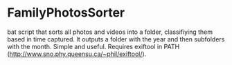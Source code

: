 # FamilyPhotosSorter
bat script that sorts all photos and videos into a folder, classifiying them based in time captured. It outputs a folder with the year and then subfolders with the month. Simple and useful. Requires exiftool in PATH (http://www.sno.phy.queensu.ca/~phil/exiftool/).
